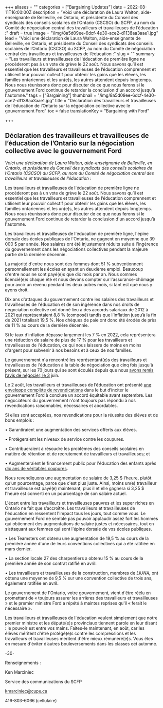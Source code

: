 +++
aliases = ""
categories = ["Bargaining Updates"]
date = 2022-08-11T16:00:00Z
description = "Voici une déclaration de Laura Walton, aide-enseignante de Belleville, en Ontario, et présidente du Conseil des syndicats des conseils scolaires de l’Ontario (CSCSO) du SCFP, au nom du Comité de négociation central des travailleurs et travailleuses de l’éducation :"
draft = true
image = "/img/8a5d09ee-6dcf-4e30-ace2-d1138aa3aae1.jpg"
lead = "Voici une déclaration de Laura Walton, aide-enseignante de Belleville, en Ontario, et présidente du Conseil des syndicats des conseils scolaires de l’Ontario (CSCSO) du SCFP, au nom du Comité de négociation central des travailleurs et travailleuses de l’éducation :"
slug = ""
summary = "Les travailleurs et travailleuses de l'éducation de première ligne ne procèderont pas à un vote de grève le 22 août. Nous savons qu’il est essentiel que les travailleurs et travailleuses de l’éducation comprennent et utilisent leur pouvoir collectif pour obtenir les gains que les élèves, les familles ontariennes et les un(e)s, les autres attendent depuis longtemps. Nous nous réunissons donc pour discuter de ce que nous ferons si le gouvernement Ford continue de retarder la conclusion d'un accord jusqu’à l'automne."
tags = ["Bargaining"]
thumbnail = "/img/8a5d09ee-6dcf-4e30-ace2-d1138aa3aae1.jpg"
title = "Déclaration des travailleurs et travailleuses de l’éducation de l’Ontario sur la négociation collective avec le gouvernement Ford"
toc = false
translationKey = "Bargaining with Ford"

+++
## Déclaration des travailleurs et travailleuses de l’éducation de l’Ontario sur la négociation collective avec le gouvernement Ford

_Voici une déclaration de Laura Walton, aide-enseignante de Belleville, en Ontario, et présidente du Conseil des syndicats des conseils scolaires de l’Ontario (CSCSO) du SCFP, au nom du Comité de négociation central des travailleurs et travailleuses de l’éducation :_

Les travailleurs et travailleuses de l'éducation de première ligne ne procèderont pas à un vote de grève le 22 août. Nous savons qu’il est essentiel que les travailleurs et travailleuses de l’éducation comprennent et utilisent leur pouvoir collectif pour obtenir les gains que les élèves, les familles ontariennes et les un(e)s, les autres attendent depuis longtemps. Nous nous réunissons donc pour discuter de ce que nous ferons si le gouvernement Ford continue de retarder la conclusion d'un accord jusqu’à l'automne.

Les travailleurs et travailleuses de l'éducation de première ligne, l'épine dorsale des écoles publiques de l'Ontario, ne gagnent en moyenne que 39 000 $ par année. Nos salaires ont été injustement réduits suite à l'ingérence du gouvernement dans les négociations collectives pendant la majeure partie de la dernière décennie.

La majorité d'entre nous sont des femmes dont 51 % subventionnent personnellement les écoles en ayant un deuxième emploi. Beaucoup d'entre nous ne sont payé(e)s que dix mois par an. Nous sommes licencié(e)s chaque été et nous devons compter sur l'assurance-chômage pour avoir un revenu pendant les deux autres mois, si tant est que nous y ayons droit.

Dix ans d'attaques du gouvernement contre les salaires des travailleurs et travailleuses de l'éducation et de son ingérence dans nos droits de négociation collective ont donné lieu à des accords salariaux de 2012 à 2021 qui représentaient 8,8 % (composé) tandis que l'inflation jusqu’à la fin de 2021 totalisait 19,5 %. Nos chèques de paie ont donc été érodés de près de 11 % au cours de la dernière décennie.

Si le taux d’inflation dépasse largement les 7 % en 2022, cela représentera une réduction de salaire de plus de 17 % pour les travailleurs et travailleuses de l'éducation, ce qui nous laissera de moins en moins d'argent pour subvenir à nos besoins et à ceux de nos familles.

Le gouvernement n'a rencontré les représentant(e)s des travailleurs et travailleuses de l'éducation à la table de négociation que cinq fois jusqu'à présent, sur les 70 jours qui se sont écoulés depuis que nous [avons remis l’avis de négocier, le 3](https://www.businesswire.com/news/home/20220603005065/en/Education-Workers-Tell-the-%E2%80%98Get-It-Done-Premier%E2%80%99-Get-a-Fair-Deal-Done-Now-to-Avoid-Classroom-Upheaval-in-September) juin.

Le 2 août, les travailleurs et travailleuses de l’éducation ont présenté [une enveloppe complète de revendications](https://osbcu.ca/news/cupe-ontario-school-boards-council-of-unions-osbcu-summary-of-education-workers-bargaining-proposals-for-better-working-and-learning-conditions-in-ontario-s-publicly-funded-schools/) dans le but d’inciter le gouvernement Ford à conclure un accord équitable avant septembre. Les négociateurs du gouvernement n'ont toujours pas répondu à nos revendications raisonnables, nécessaires et abordables.

Si elles sont acceptées, nos revendications pour la réussite des élèves et de bons emplois :

• Garantiraient une augmentation des services offerts aux élèves.

• Protègeraient les niveaux de service contre les coupures.

• Contribueraient à résoudre les problèmes des conseils scolaires en matière de rétention et de recrutement de travailleurs et travailleuses; et

• Augmenteraient le financement public pour l'éducation des enfants après [dix ans de véritables coupures](https://policyalternatives.ca/newsroom/news-releases/ontario-school-board-funding-fell-800-student-over-four-years-ccpa).

Nous revendiquons une augmentation de salaire de 3,25 $ l'heure, plutôt qu’un pourcentage, parce que c'est plus juste. Ainsi, moins un(e) travailleur et travailleuse est payé(e) maintenant, plus il et elle gagnera si 3,25 $ l'heure est converti en un pourcentage de son salaire actuel.

L'écart entre les travailleurs et travailleuses pauvres et les super riches en Ontario ne fait que s’accroître. Les travailleurs et travailleuses de l'éducation en ressentent l'impact tous les jours, tout comme vous. Le gouvernement Ford ne semble pas pouvoir applaudir assez fort les hommes qui obtiennent des augmentations de salaire justes et nécessaires, tout en s’attaquant aux femmes qui sont l'épine dorsale de vos écoles publiques.

• Les Teamsters ont obtenu une augmentation de 19,5 % au cours de la première année d'une de leurs conventions collectives qui a été ratifiée en mars dernier.

• La section locale 27 des charpentiers a obtenu 15 % au cours de la première année de son contrat ratifié en avril.

• Les travailleurs et travailleuses de la construction, membres de _LiUNA,_ ont obtenu une moyenne de 9,5 % sur une convention collective de trois ans, également ratifiée en avril.

Le gouvernement de l'Ontario, votre gouvernement, vient d'être réélu en promettant de « toujours assurer les arrières des travailleurs et travailleuses » et le premier ministre Ford a répété à maintes reprises qu'il « ferait le nécessaire ».

Les travailleurs et travailleuses de l'éducation veulent simplement que notre premier ministre et les député(e)s provinciaux tiennent parole en leur disant : le pouvoir est entre vos mains. Faites-le maintenant, en août, car les élèves méritent d'être protégé(e)s contre les compressions et les travailleurs et travailleuses méritent d'être mieux rémunéré(e)s. Vous êtes en mesure d'éviter d’autres bouleversements dans les classes cet automne.

\-30-

Renseignements :

Ken Marciniec

Service des communications du SCFP

[kmarciniec@cupe.ca](mailto:kmarciniec@cupe.ca)

416-803-6066 (cellulaire)